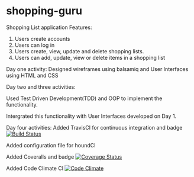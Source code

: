# shopping-guru
Shopping List application
Features:
1. Users create accounts
2. Users can log in
3. Users create, view, update and delete shopping lists. 
4. Users can add, update, view or delete items in a shopping list

Day one activity:
Designed wireframes using balsamiq and User Interfaces using HTML and CSS

Day two and three activities:

Used Test Driven Development(TDD) and OOP to implement the functionality.

Intergrated this functionality with User Interfaces developed on Day 1.

Day four activities:
Added TravisCI for continuous integration and badge  [![Build Status](https://travis-ci.org/flacode/shopping-guru.png)](https://travis-ci.org/flacode/shopping-guru)

Added configuration file for houndCI

Added Coveralls and badge [![Coverage Status](https://coveralls.io/repos/github/flacode/shopping-guru/badge.svg)](https://coveralls.io/github/flacode/shopping-guru)

Added Code Climate CI [![Code Climate](https://codeclimate.com/github/flacode/shopping-guru.png)](https://codeclimate.com/github/flacode/shopping-guru)
